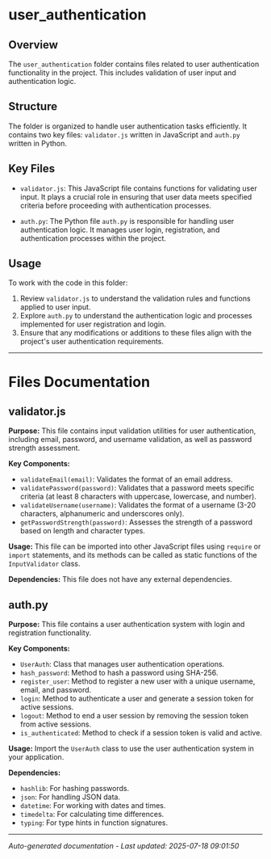 # user_authentication

## Overview
The `user_authentication` folder contains files related to user authentication functionality in the project. This includes validation of user input and authentication logic.

## Structure
The folder is organized to handle user authentication tasks efficiently. It contains two key files: `validator.js` written in JavaScript and `auth.py` written in Python.

## Key Files
- `validator.js`: This JavaScript file contains functions for validating user input. It plays a crucial role in ensuring that user data meets specified criteria before proceeding with authentication processes.
  
- `auth.py`: The Python file `auth.py` is responsible for handling user authentication logic. It manages user login, registration, and authentication processes within the project.

## Usage
To work with the code in this folder:
1. Review `validator.js` to understand the validation rules and functions applied to user input.
2. Explore `auth.py` to understand the authentication logic and processes implemented for user registration and login.
3. Ensure that any modifications or additions to these files align with the project's user authentication requirements.

---

# Files Documentation

## validator.js

**Purpose:** This file contains input validation utilities for user authentication, including email, password, and username validation, as well as password strength assessment.

**Key Components:**
- `validateEmail(email)`: Validates the format of an email address.
- `validatePassword(password)`: Validates that a password meets specific criteria (at least 8 characters with uppercase, lowercase, and number).
- `validateUsername(username)`: Validates the format of a username (3-20 characters, alphanumeric and underscores only).
- `getPasswordStrength(password)`: Assesses the strength of a password based on length and character types.

**Usage:** This file can be imported into other JavaScript files using `require` or `import` statements, and its methods can be called as static functions of the `InputValidator` class.

**Dependencies:** This file does not have any external dependencies.

## auth.py

**Purpose:** This file contains a user authentication system with login and registration functionality.

**Key Components:**
- `UserAuth`: Class that manages user authentication operations.
- `hash_password`: Method to hash a password using SHA-256.
- `register_user`: Method to register a new user with a unique username, email, and password.
- `login`: Method to authenticate a user and generate a session token for active sessions.
- `logout`: Method to end a user session by removing the session token from active sessions.
- `is_authenticated`: Method to check if a session token is valid and active.

**Usage:** Import the `UserAuth` class to use the user authentication system in your application.

**Dependencies:**
- `hashlib`: For hashing passwords.
- `json`: For handling JSON data.
- `datetime`: For working with dates and times.
- `timedelta`: For calculating time differences.
- `typing`: For type hints in function signatures.

---
*Auto-generated documentation - Last updated: 2025-07-18 09:01:50*
